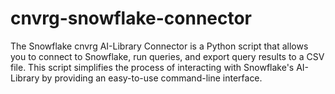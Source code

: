 # cnvrg-snowflake-connector
The Snowflake cnvrg AI-Library Connector is a Python script that allows you to connect to Snowflake, run queries, and export query results to a CSV file. This script simplifies the process of interacting with Snowflake's AI-Library by providing an easy-to-use command-line interface.
